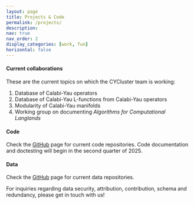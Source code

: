 ```yaml
---
layout: page
title: Projects & Code
permalink: /projects/
description: 
nav: true
nav_order: 2
display_categories: [work, fun]
horizontal: false
---
```


#### Current collaborations

These are the current topics on which the CYCluster team is working:

1. Database of Calabi-Yau operators 
2. Database of Calabi-Yau L-functions from Calabi-Yau operators 
3. Modularity of Calabi-Yau manifolds 
4. Working group on documenting *Algorithms for Computational Langlands* 



#### Code

Check the [GitHub](https://github.com/cycluster) page for current code repositories. Code documentation and doctesting will begin in the second quarter of 2025. 

#### Data

Check the [GitHub](https://github.com/cycluster) page for current data repositories. 

For inquiries regarding data security, attribution, contribution, schema and redundancy, please get in touch with us!

